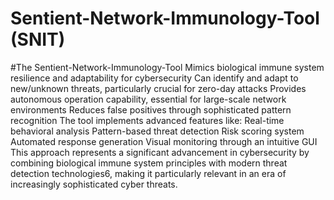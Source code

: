 # Sentient-Network-Immunology-Tool (SNIT)

#The Sentient-Network-Immunology-Tool Mimics biological immune system resilience and adaptability for cybersecurity
Can identify and adapt to new/unknown threats, particularly crucial for zero-day attacks
Provides autonomous operation capability, essential for large-scale network environments
Reduces false positives through sophisticated pattern recognition
The tool implements advanced features like:
Real-time behavioral analysis
Pattern-based threat detection
Risk scoring system
Automated response generation
Visual monitoring through an intuitive GUI
This approach represents a significant advancement in cybersecurity by combining biological immune system principles with modern threat detection technologies6, making it particularly relevant in an era of increasingly sophisticated cyber threats.
